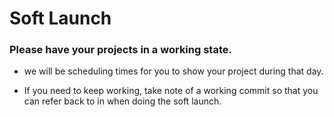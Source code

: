 # Soft Launch

### Please have your projects in a working state.

- we will be scheduling times for you to show your project during that day.

- If you need to keep working, take note of a working commit so that you can refer back to in when doing the soft launch.